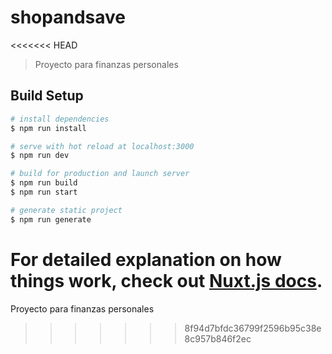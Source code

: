 # shopandsave
<<<<<<< HEAD

> Proyecto para finanzas personales

## Build Setup

``` bash
# install dependencies
$ npm run install

# serve with hot reload at localhost:3000
$ npm run dev

# build for production and launch server
$ npm run build
$ npm run start

# generate static project
$ npm run generate
```

For detailed explanation on how things work, check out [Nuxt.js docs](https://nuxtjs.org).
=======
Proyecto para finanzas personales
>>>>>>> 8f94d7bfdc36799f2596b95c38e8c957b846f2ec

